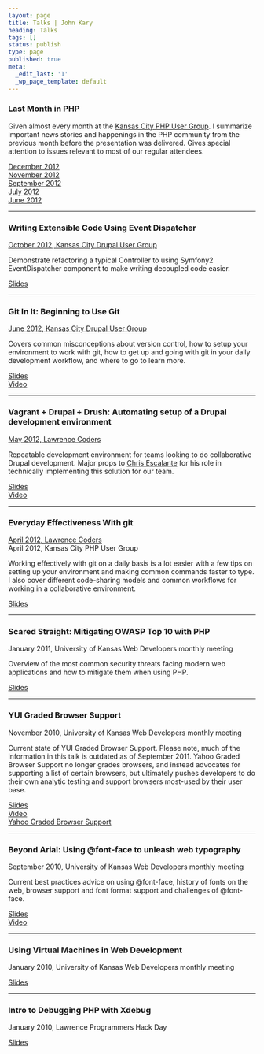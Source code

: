 ```yaml
---
layout: page
title: Talks | John Kary
heading: Talks
tags: []
status: publish
type: page
published: true
meta:
  _edit_last: '1'
  _wp_page_template: default
---
```

### Last Month in PHP

Given almost every month at the [Kansas City PHP User Group][]. I
summarize important news stories and happenings in the PHP community
from the previous month before the presentation was delivered. Gives
special attention to issues relevant to most of our regular attendees.

[December
2012](https://speakerdeck.com/johnkary/last-month-in-php-december-2012)  
[November
2012](https://speakerdeck.com/johnkary/last-month-in-php-november-2012)  
[September 2012][]  
[July 2012][]  
[June 2012][]

* * * * *

### Writing Extensible Code Using Event Dispatcher

[October 2012, Kansas City Drupal User Group][]

Demonstrate refactoring a typical Controller to using Symfony2 EventDispatcher component to make writing decoupled code easier.

[Slides][]

* * * * *

### Git In It: Beginning to Use Git

[June 2012, Kansas City Drupal User Group][]

Covers common misconceptions about version control, how to setup your environment to work with git, how to get up and going with git in your daily development workflow, and where to go to learn more.

[Slides][1]  
[Video][]

* * * * *

### Vagrant + Drupal + Drush: Automating setup of a Drupal development environment

[May 2012, Lawrence Coders](http://www.meetup.com/Lawrence-Coders/events/62273962/)

Repeatable development environment for teams looking to do collaborative Drupal development. Major props to [Chris Escalante][] for his role in technically implementing this solution for our team. 

[Slides][2]  
[Video][3]

* * * * *

### Everyday Effectiveness With git

[April 2012, Lawrence Coders](http://www.meetup.com/Lawrence-Coders/events/55342892/)  
April 2012, Kansas City PHP User Group

Working effectively with git on a daily basis is a lot easier with a few tips on setting up your environment and making common commands faster to type. I also cover different code-sharing models and common workflows for working in a collaborative environment.

[Slides][4]

* * * * *

### Scared Straight: Mitigating OWASP Top 10 with PHP

January 2011, University of Kansas Web Developers monthly meeting

Overview of the most common security threats facing modern web
applications and how to mitigate them when using PHP.

[Slides][5]

* * * * *

### YUI Graded Browser Support

November 2010, University of Kansas Web Developers monthly meeting

Current state of YUI Graded Browser Support. Please note, much of the information in this talk is outdated as of September 2011. Yahoo Graded Browser Support no longer grades browsers, and instead advocates for supporting a list of certain browsers, but ultimately pushes developers to do their own analytic testing and support browsers most-used by their user base.

[Slides][6]  
[Video][7]  
[Yahoo Graded Browser Support][]

* * * * *

### Beyond Arial: Using @font-face to unleash web typography

September 2010, University of Kansas Web Developers monthly meeting


Current best practices advice on using @font-face, history of fonts on the web, browser support and font format support and challenges of @font-face.

[Slides][8]  
[Video][9]

* * * * *

### Using Virtual Machines in Web Development

January 2010, University of Kansas Web Developers monthly meeting

[Slides][10]

* * * * *

### Intro to Debugging PHP with Xdebug

January 2010, Lawrence Programmers Hack Day

[Slides][11]

  [Kansas City PHP User Group]: http://www.meetup.com/kcphpug/
  [September 2012]: https://speakerdeck.com/u/johnkary/p/last-month-in-php-september-2012
  [July 2012]: https://speakerdeck.com/u/johnkary/p/last-month-in-php-july-2012
  [June 2012]: https://speakerdeck.com/u/johnkary/p/last-month-in-php-june-2012
  [October 2012, Kansas City Drupal User Group]: http://www.meetup.com/kcphpug/events/85746812/
  [Slides]: https://speakerdeck.com/u/johnkary/p/writing-extensible-code-using-event-dispatcher
  [June 2012, Kansas City Drupal User Group]: http://www.meetup.com/Greater-Kansas-City-Drupal-User-Group/events/66995032/
  [1]: https://speakerdeck.com/u/johnkary/p/git-in-it-beginning-to-use-git
  [Video]: http://vimeo.com/johnkary/git-in-it-drupalkc
  [Chris Escalante]: http://twitter.com/tidrion
  [2]: https://speakerdeck.com/u/johnkary/p/vagrant-drupal-drush-automating-setup-of-a-drupal-development-environment
  [3]: https://vimeo.com/42516291
  [4]: http://speakerdeck.com/u/johnkary/p/everyday-effectiveness-with-git
  [5]: http://www.slideshare.net/johnkary/scared-straight-mitigating-owasp-top-10-with-php
  [6]: http://www.slideshare.net/johnkary/yui-graded-browser-support
  [7]: http://vimeo.com/28845949
  [Yahoo Graded Browser Support]: http://yuilibrary.com/yui/docs/tutorials/gbs/
  [8]: http://www.slideshare.net/johnkary/using-fontface-to-unleash-web-typography
  [9]: http://www.vimeo.com/15402487
  [10]: http://www.slideshare.net/johnkary/using-virtual-machines-in-web-development
  [11]: http://www.slideshare.net/johnkary/intro-to-debugging-php-with-xdebug
